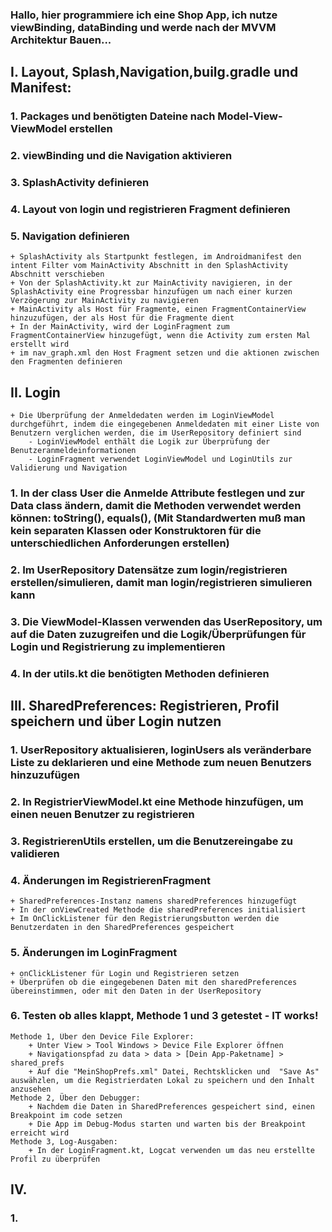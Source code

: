 ### Hallo, hier programmiere ich eine Shop App, ich nutze viewBinding, dataBinding und werde nach der MVVM Architektur Bauen...

## I. Layout, Splash,Navigation,builg.gradle und Manifest:
### 1. Packages und benötigten Dateine nach Model-View-ViewModel erstellen
### 2. viewBinding und die Navigation aktivieren
### 3. SplashActivity definieren 
### 4. Layout von login und registrieren Fragment definieren
### 5. Navigation definieren
    + SplashActivity als Startpunkt festlegen, im Androidmanifest den intent Filter vom MainActivity Abschnitt in den SplashActivity Abschnitt verschieben
    + Von der SplashActivity.kt zur MainActivity navigieren, in der SplashActivity eine Progressbar hinzufügen um nach einer kurzen Verzögerung zur MainActivity zu navigieren
    + MainActivity als Host für Fragmente, einen FragmentContainerView hinzuzufügen, der als Host für die Fragmente dient
    + In der MainActivity, wird der LoginFragment zum FragmentContainerView hinzugefügt, wenn die Activity zum ersten Mal erstellt wird
    + im nav_graph.xml den Host Fragment setzen und die aktionen zwischen den Fragmenten definieren

## II. Login
    + Die Überprüfung der Anmeldedaten werden im LoginViewModel durchgeführt, indem die eingegebenen Anmeldedaten mit einer Liste von Benutzern verglichen werden, die im UserRepository definiert sind
        - LoginViewModel enthält die Logik zur Überprüfung der Benutzeranmeldeinformationen
        - LoginFragment verwendet LoginViewModel und LoginUtils zur Validierung und Navigation

### 1. In der class User die Anmelde Attribute festlegen und zur Data class ändern, damit die Methoden verwendet werden können:  toString(), equals(), (Mit Standardwerten muß man kein separaten Klassen oder Konstruktoren für die unterschiedlichen Anforderungen erstellen) 
### 2. Im UserRepository Datensätze zum login/registrieren erstellen/simulieren, damit man login/registrieren simulieren kann
### 3. Die ViewModel-Klassen verwenden das UserRepository, um auf die Daten zuzugreifen und die Logik/Überprüfungen für Login und Registrierung zu implementieren
### 4. In der utils.kt die benötigten Methoden definieren

## III. SharedPreferences: Registrieren, Profil speichern und über Login nutzen
### 1. UserRepository aktualisieren, loginUsers als veränderbare Liste zu deklarieren und eine Methode zum neuen Benutzers hinzuzufügen
### 2. In RegistrierViewModel.kt eine Methode hinzufügen, um einen neuen Benutzer zu registrieren
### 3. RegistrierenUtils erstellen, um die Benutzereingabe zu validieren
### 4. Änderungen im RegistrierenFragment 
    + SharedPreferences-Instanz namens sharedPreferences hinzugefügt
    + In der onViewCreated Methode die sharedPreferences initialisiert
    + Im OnClickListener für den Registrierungsbutton werden die Benutzerdaten in den SharedPreferences gespeichert
### 5. Änderungen im LoginFragment
    + onClickListener für Login und Registrieren setzen
    + Überprüfen ob die eingegebenen Daten mit den sharedPreferences übereinstimmen, oder mit den Daten in der UserRepository
### 6. Testen ob alles klappt, Methode 1 und 3 getestet - IT works!
    Methode 1, Über den Device File Explorer:
        + Unter View > Tool Windows > Device File Explorer öffnen
        + Navigationspfad zu data > data > [Dein App-Paketname] > shared_prefs
        + Auf die "MeinShopPrefs.xml" Datei, Rechtsklicken und  "Save As" auswähzlen, um die Registrierdaten Lokal zu speichern und den Inhalt anzusehen
    Methode 2, Über den Debugger:
        + Nachdem die Daten in SharedPreferences gespeichert sind, einen Breakpoint im code setzen
        + Die App im Debug-Modus starten und warten bis der Breakpoint erreicht wird
    Methode 3, Log-Ausgaben:
        + In der LoginFragment.kt, Logcat verwenden um das neu erstellte Profil zu überprüfen

## IV. 
### 1. 

        


